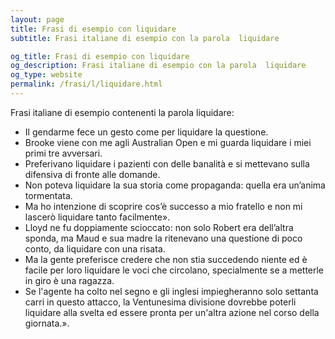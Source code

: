 ```yaml
---
layout: page
title: Frasi di esempio con liquidare 
subtitle: Frasi italiane di esempio con la parola  liquidare

og_title: Frasi di esempio con liquidare 
og_description: Frasi italiane di esempio con la parola  liquidare
og_type: website
permalink: /frasi/l/liquidare.html
---
```


Frasi italiane di esempio contenenti la parola liquidare:


- Il gendarme fece un gesto come per liquidare la questione.
- Brooke viene con me agli Australian Open e mi guarda liquidare i miei primi tre avversari.
- Preferivano liquidare i pazienti con delle banalità e si mettevano sulla difensiva di fronte alle domande.
- Non poteva liquidare la sua storia come propaganda: quella era un’anima tormentata.
- Ma ho intenzione di scoprire cos’è successo a mio fratello e non mi lascerò liquidare tanto facilmente».
- Lloyd ne fu doppiamente scioccato: non solo Robert era dell’altra sponda, ma Maud e sua madre la ritenevano una questione di poco conto, da liquidare con una risata.
- Ma la gente preferisce credere che non stia succedendo niente ed è facile per loro liquidare le voci che circolano, specialmente se a metterle in giro è una ragazza.
- Se l'agente ha colto nel segno e gli inglesi impiegheranno solo settanta carri in questo attacco, la Ventunesima divisione dovrebbe poterli liquidare alla svelta ed essere pronta per un'altra azione nel corso della giornata.».

